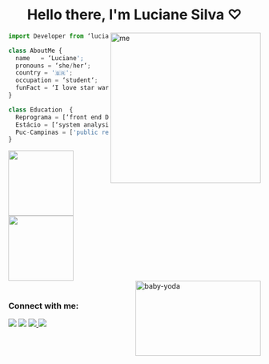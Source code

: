 <h1 align="center">Hello there, I'm Luciane Silva ♡ </h1> 

 <img align="right" alt="me" width="300" height="300" src="https://i.picasion.com/pic92/49bf0a27de2da04e144e5a4291518888.gif">
 
```js
import Developer from ‘lucianets’;

class AboutMe {
  name   = ‘Luciane';
  pronouns = ‘she/her‘;
  country = '🇧🇷';
  occupation = ‘student‘;
  funFact = ‘I love star war, books, all around nerd lord’;
}

class Education  {
  Reprograma = [‘front end Developer’];
  Estácio = [‘system analysis and development‘];
  Puc-Campinas = ['public relations’];
}
```
 
<div>
  <img height="130em" src="https://github-readme-stats.vercel.app/api?username=lucianets&show_icons=true&theme=dracula&include_all_commits=true&count_private=true"/>
  <img height="130em" src="https://github-readme-stats.vercel.app/api/top-langs/?username=lucianets&layout=compact&langs_count=7&theme=dracula"/>
 
</div>
  <div> 
 <img align="right" alt="baby-yoda" width="250" height="150" src="https://i.pinimg.com/originals/ab/5e/b3/ab5eb35116966e8869d71e8cb64f4671.gif"> 
   </div>
  
  #

  <h3 align="left">Connect with me:</h3>
<div> 
  <a href= "mailto: ltsluciane@icloud.com"><img src="https://img.shields.io/badge/-Gmail-%23333?style=for-the-badge&logo=gmail&logoColor=white" target="_blank"></a>
   <a href="https://www.linkedin.com/in/lucianets/" target="_blank"><img src="https://img.shields.io/badge/-LinkedIn-%230077B5?style=for-the-badge&logo=linkedin&logoColor=white" target="_blank"></a> 
 <a href="https://ltsluciane.notion.site/Luciane-s-notion-hub-c473b2e23be4406ab45201b5e1b7f6a2" target="_blank"><img src="https://img.shields.io/badge/Notion-%23000000.svg?style=for-the-badge&logo=notion&logoColor=white" target="_blank"> </a> 
    <a href="https://open.spotify.com/user/12186211735?si=b937cf6c0cc941bf" target="_blank"><img src="https://img.shields.io/badge/Spotify-1ED760?style=for-the-badge&logo=spotify&logoColor=white" target="_blank"> </a> 
 </div>
